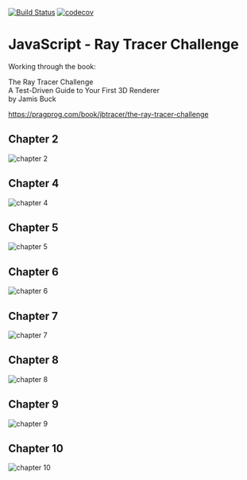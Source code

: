 [![Build Status](https://travis-ci.com/jarrodconnolly/js-rtc.svg?branch=master)](https://travis-ci.com/jarrodconnolly/js-rtc)
[![codecov](https://codecov.io/gh/jarrodconnolly/js-rtc/branch/master/graph/badge.svg)](https://codecov.io/gh/jarrodconnolly/js-rtc)

# JavaScript - Ray Tracer Challenge

Working through the book:

The Ray Tracer Challenge  
A Test-Driven Guide to Your First 3D Renderer  
by Jamis Buck  

https://pragprog.com/book/jbtracer/the-ray-tracer-challenge


## Chapter 2
![chapter 2](https://i.imgur.com/tHi3FSW.jpg)


## Chapter 4
![chapter 4](https://i.imgur.com/keYMjk0.jpg)


## Chapter 5
![chapter 5](https://i.imgur.com/Erbx70U.jpg)


## Chapter 6
![chapter 6](https://i.imgur.com/U9RtUn1.jpg)


## Chapter 7
![chapter 7](https://i.imgur.com/vubBcsb.jpg)


## Chapter 8
![chapter 8](https://i.imgur.com/u0lkY4n.jpg)


## Chapter 9
![chapter 9](https://i.imgur.com/YXvkVuS.jpg)


## Chapter 10
![chapter 10](https://i.imgur.com/NXE5ImL.jpg)
